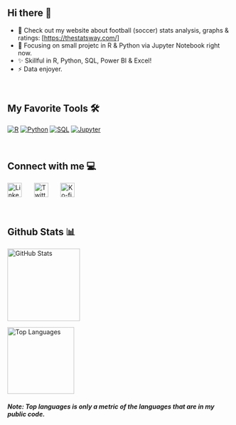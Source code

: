 ## Hi there 👋

- 🔭 Check out my website about football (soccer) stats analysis, graphs & ratings: [https://thestatsway.com/]
- 🌱 Focusing on small projetc in R & Python via Jupyter Notebook right now.
- ✨ Skillful in R, Python, SQL, Power BI & Excel!
- ⚡ Data enjoyer.
<br>

## My Favorite Tools 🛠️

<a href="https://github.com/search?q=user%3ADenverCoder1+language%3Ar"><img alt="R" src="https://img.shields.io/badge/R-276DC3.svg?logo=r&logoColor=white"></a>
<a href="https://github.com/search?q=user%3ADenverCoder1+language%3Apython"><img alt="Python" src="https://img.shields.io/badge/Python-14354C.svg?logo=python&logoColor=white"></a>
<a href="https://github.com/search?q=user%3ADenverCoder1+language%3Asql"><img alt="SQL" src="https://custom-icon-badges.demolab.com/badge/SQL-025E8C.svg?logo=database&logoColor=white"></a>
<a href="#"><img alt="Jupyter" src="https://img.shields.io/badge/Jupyter-F37626.svg?logo=Jupyter&logoColor=white"></a>

<br>

## Connect with me 💻 

  </div><!-- Social icons section -->
<p align="left">
  <a href="https://www.linkedin.com/in/nunopnfelix/"><img width="32px" alt="LinkedIn" title="LinkedIn - Nuno Félix" src="https://i.imgur.com/yRpa1dQ.png"/></a>
  &#8287;&#8287;&#8287;&#8287;&#8287;
  <a href="https://x.com/TheStatsWay"><img width="32px" alt="Twitter" title="Twitter - TheStatsWay" src="https://i.imgur.com/AixJgnm.png"/></a>
  &#8287;&#8287;&#8287;&#8287;&#8287;
  <a href="https://thestatsway.com/"><img width="32px" alt="Ko-fi" title="My Website - TheStatsWay" src="https://i.imgur.com/0uVwkoZ.png"/></a>&nbsp;&nbsp;&nbsp;
  &#8287;&#8287;&#8287;&#8287;&#8287;
</p>

<br>

## Github Stats 📊

<img src="https://github-readme-stats.vercel.app/api?username=nunopnfelix&show_icons=true&locale=en&theme=radical" alt="GitHub Stats" height="163px"/> </p>
<img src="https://github-readme-stats.vercel.app/api/top-langs?username=nunopnfelix&show_icons=true&locale=en&layout=compact&theme=radical" alt="Top Languages" height="150px"/> </p>

##### Note: Top languages is only a metric of the languages that are in my public code.
